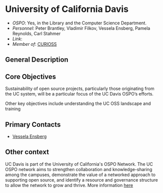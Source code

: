 # University of California Davis

- *OSPO*: Yes, in the Library and the Computer Science Department.
- *Personnel*: Peter Brantley, Vladimir Filkov, Vessela Ensberg, Pamela Reynolds, Carl Stahmer
- *Link*: 
- *Member of*: [CURIOSS](https://curioss.org/)

## General Description



## Core Objectives

Sustainability of open source projects, particularly those originating from the UC system, will be a particular focus of the UC Davis OSPO’s efforts.

Other key objectives include understanding the UC OSS landscape and training

## Primary Contacts

- [Vessela Ensberg](mailto:vensberg@ucdavis.edu)

## Other context

UC Davis is part of the University of California's OSPO Network. The UC OSPO network aims to strengthen collaboration and knowledge-sharing among the campuses, demonstrate the value of a networked approach to supporting open source, and identify a resource and governance structure to allow the network to grow and thrive. More information [here](https://library.ucdavis.edu/news/uc-davis-receives-grant-to-build-network-supporting-open-source-software-in-collaboration-with-five-other-ucs/)
